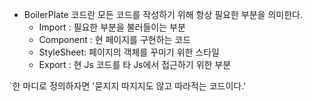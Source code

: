 
- BoilerPlate 코드란 모든 코드를 작성하기 위해 항상 필요한 부분을 의미한다.
	- Import : 필요한 부분을 불러들이는 부분
	- Component : 현 페이지를 구현하는 코드
	- StyleSheet: 페이지의 객체를 꾸미기 위한 스타일
	- Export : 현 Js 코드를 타 Js에서 접근하기 위한 부분


`한 마디로 정의하자면 '묻지지 따지지도 않고 따라적는 코드이다.'


